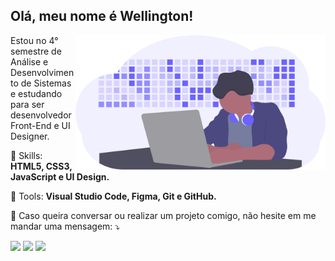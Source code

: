 <p align="left"> 
  <h2><strong>Olá, meu nome é Wellington!</strong></h2>
</p>

<img src="https://github.com/WellSantoss/WellSantoss/blob/main/img/image.svg" min-width="400px" max-width="400px" width="400px" align="right" alt="Developer activity">

<p align="left"> 
  Estou no 4° semestre de Análise e Desenvolvimento de Sistemas e estudando para ser desenvolvedor Front-End e UI Designer.
</p>

<p align="left">
  🦄 Skills: <strong>HTML5, CSS3, JavaScript e UI Design.</strong>
</p>

<p align="left">
  💼 Tools: <strong>Visual Studio Code, Figma, Git e GitHub.</strong>
</p>

<p align="left">
  💌 Caso queira conversar ou realizar um projeto comigo, não hesite em me mandar uma mensagem: ⤵️
</p>

<p align="left">
  <a href="mailto:wellington1998santoss@gmail.com" target="_blank" alt="Gmail">
  <img src="https://img.shields.io/badge/-Gmail-FF0000?style=flat-square&labelColor=FF0000&logo=gmail&logoColor=white&link=wellington1998santoss@gmail.com" /></a>

  <a href="https://www.linkedin.com/in/wellbhs/" target="_blank" alt="Linkedin">
  <img src="https://img.shields.io/badge/-Linkedin-0e76a8?style=flat-square&logo=Linkedin&logoColor=white&link=https://www.linkedin.com/in/wellbhs/" /></a>

  <a href="https://www.instagram.com/well_bhs/" target="_blank" alt="Instagram">
  <img src="https://img.shields.io/badge/-Instagram-DF0174?style=flat-square&labelColor=DF0174&logo=instagram&logoColor=white&link=https://www.instagram.com/well_bhs/"/></a>
</p>
